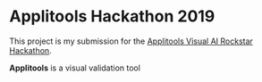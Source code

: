 # Applitools Hackathon 2019

This project is my submission for the [Applitools Visual AI Rockstar Hackathon](https://applitools.com/hackathon).

**Applitools** is a visual validation tool 
